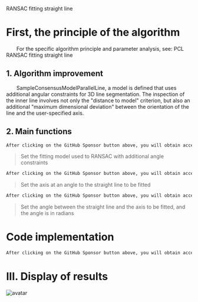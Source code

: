  RANSAC fitting straight line 

#  First, the principle of the algorithm 

   For the specific algorithm principle and parameter analysis, see: PCL RANSAC fitting straight line 

##  1. Algorithm improvement 

   SampleConsensusModelParallelLine, a model is defined that uses additional angular constraints for 3D line segmentation. The inspection of the inner line involves not only the "distance to model" criterion, but also an additional "maximum dimensional deviation" between the orientation of the line and the user-specified axis. 

##  2. Main functions 

  ```python  
After clicking on the GitHub Sponsor button above, you will obtain access permissions to my private code repository ( https://github.com/slowlon/my_code_bar ) to view this blog code. By searching the code number of this blog, you can find the code you need, code number is: 2024020309574248939
  ```  
>  Set the fitting model used to RANSAC with additional angle constraints 

  ```python  
After clicking on the GitHub Sponsor button above, you will obtain access permissions to my private code repository ( https://github.com/slowlon/my_code_bar ) to view this blog code. By searching the code number of this blog, you can find the code you need, code number is: 2024020309574248939
  ```  
>  Set the axis at an angle to the straight line to be fitted 

  ```python  
After clicking on the GitHub Sponsor button above, you will obtain access permissions to my private code repository ( https://github.com/slowlon/my_code_bar ) to view this blog code. By searching the code number of this blog, you can find the code you need, code number is: 2024020309574248939
  ```  
>  Set the angle between the straight line and the axis to be fitted, and the angle is in radians 

#  Code implementation 

  ```python  
After clicking on the GitHub Sponsor button above, you will obtain access permissions to my private code repository ( https://github.com/slowlon/my_code_bar ) to view this blog code. By searching the code number of this blog, you can find the code you need, code number is: 2024020309574248939
  ```  
#  III. Display of results 

 ![avatar]( 202104101034496.png) 

